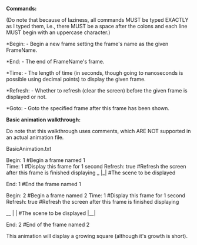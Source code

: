 **Commands:**

(Do note that because of laziness, all commands MUST be typed EXACTLY as I typed them, i.e., there MUST be a space after the colons and each line MUST begin with an uppercase character.)

*Begin: <FrameName> - Begin a new frame setting the frame's name as the given FrameName.

*End: <FrameName> - The end of FrameName's frame.

*Time: <TimeNumber> - The length of time (in seconds, though going to nanoseconds is possible using decimal points) to display the given frame.

*Refresh: <BooleanValue> - Whether to refresh (clear the screen) before the given frame is displayed or not.

*Goto: <FrameName> - Goto the specified frame after this frame has been shown.


**Basic animation walkthrough:**

Do note that this walkthrough uses comments, which ARE NOT supported in an actual animation file.

BasicAnimation.txt

Begin: 1 					#Begin a frame named 1		
Time: 1						#Display this frame for 1 second
Refresh: true 					#Refresh the screen after this frame is finished displaying
 _
|_|						#The scene to be displayed

End: 1						#End the frame named 1

Begin: 2					#Begin a frame named 2
Time: 1						#Display this frame for 1 second
Refresh: true					#Refresh the screen after this frame is finished displaying 

 __
|  |						#The scene to be displayed
|__|

End: 2						#End of the frame named 2

This animation will display a growing square (although it's growth is short). 
